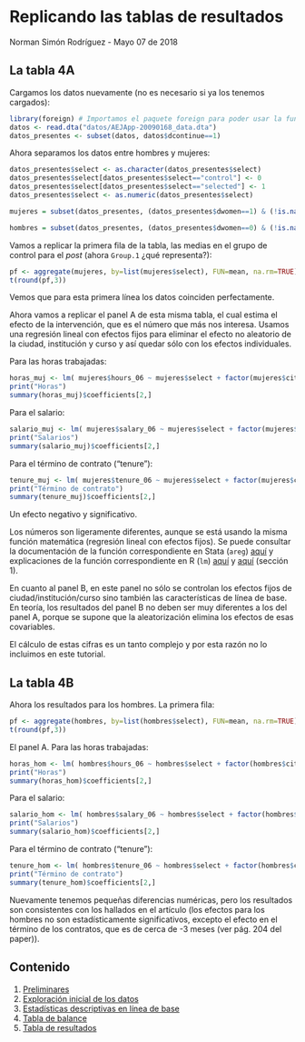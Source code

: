 Replicando las tablas de resultados
================
Norman Simón Rodríguez
\- Mayo 07 de 2018

La tabla 4A
-----------

Cargamos los datos nuevamente (no es necesario si ya los tenemos
cargados):

``` r
library(foreign) # Importamos el paquete foreign para poder usar la función read.dta()
datos <- read.dta("datos/AEJApp-20090168_data.dta")
datos_presentes <- subset(datos, datos$dcontinue==1)
```

Ahora separamos los datos entre hombres y mujeres:

``` r
datos_presentes$select <- as.character(datos_presentes$select)
datos_presentes$select[datos_presentes$select=="control"] <- 0
datos_presentes$select[datos_presentes$select=="selected"] <- 1
datos_presentes$select <- as.numeric(datos_presentes$select)

mujeres = subset(datos_presentes, (datos_presentes$dwomen==1) & (!is.na(datos_presentes$city)) & (!is.na(datos_presentes$codigo_ecap)) & (!is.na(datos_presentes$codigo_curs)) )

hombres = subset(datos_presentes, (datos_presentes$dwomen==0) & (!is.na(datos_presentes$city)) & (!is.na(datos_presentes$codigo_ecap)) & (!is.na(datos_presentes$codigo_curs)) )
```

Vamos a replicar la primera fila de la tabla, las medias en el grupo de
control para el *post* (ahora `Group.1` ¿qué representa?):

``` r
pf <- aggregate(mujeres, by=list(mujeres$select), FUN=mean, na.rm=TRUE)
t(round(pf,3))
```

Vemos que para esta primera línea los datos coinciden perfectamente.

Ahora vamos a replicar el panel A de esta misma tabla, el cual estima el
efecto de la intervención, que es el número que más nos interesa. Usamos
una regresión lineal con efectos fijos para eliminar el efecto no
aleatorio de la ciudad, institución y curso y así quedar sólo con los
efectos individuales.

Para las horas trabajadas:

``` r
horas_muj <- lm( mujeres$hours_06 ~ mujeres$select + factor(mujeres$city) + factor(mujeres$codigo_ecap) + factor(mujeres$codigo_curs ) )
print("Horas")
summary(horas_muj)$coefficients[2,]
```

Para el salario:

``` r
salario_muj <- lm( mujeres$salary_06 ~ mujeres$select + factor(mujeres$city) + factor(mujeres$codigo_ecap) + factor(mujeres$codigo_curs ) )
print("Salarios")
summary(salario_muj)$coefficients[2,]
```

Para el término de contrato (“tenure”):

``` r
tenure_muj <- lm( mujeres$tenure_06 ~ mujeres$select + factor(mujeres$city) + factor(mujeres$codigo_ecap) + factor(mujeres$codigo_curs ) )
print("Término de contrato")
summary(tenure_muj)$coefficients[2,]
```

Un efecto negativo y significativo.

Los números son ligeramente diferentes, aunque se está usando la misma
función matemática (regresión lineal con efectos fijos). Se puede
consultar la documentación de la función correspondiente en Stata
(`areg`) [aquí](https://www.stata.com/manuals13/rareg.pdf) y
explicaciones de la función correspondiente en R (`lm`)
[aquí](https://stat.ethz.ch/R-manual/R-devel/library/stats/html/lm.html)
y
[aquí](https://stats.idre.ucla.edu/r/modules/coding-for-categorical-variables-in-regression-models/)
(sección 1).

En cuanto al panel B, en este panel no sólo se controlan los efectos
fijos de ciudad/institución/curso sino también las características de
línea de base. En teoría, los resultados del panel B no deben ser muy
diferentes a los del panel A, porque se supone que la aleatorización
elimina los efectos de esas covariables.

El cálculo de estas cifras es un tanto complejo y por esta razón no lo
incluimos en este tutorial.

La tabla 4B
-----------

Ahora los resultados para los hombres. La primera fila:

``` r
pf <- aggregate(hombres, by=list(hombres$select), FUN=mean, na.rm=TRUE)
t(round(pf,3))
```

El panel A. Para las horas trabajadas:

``` r
horas_hom <- lm( hombres$hours_06 ~ hombres$select + factor(hombres$city) + factor(hombres$codigo_ecap) + factor(hombres$codigo_curs ) )
print("Horas")
summary(horas_hom)$coefficients[2,]
```

Para el salario:

``` r
salario_hom <- lm( hombres$salary_06 ~ hombres$select + factor(hombres$city) + factor(hombres$codigo_ecap) + factor(hombres$codigo_curs ) )
print("Salarios")
summary(salario_hom)$coefficients[2,]
```

Para el término de contrato (“tenure”):

``` r
tenure_hom <- lm( hombres$tenure_06 ~ hombres$select + factor(hombres$city) + factor(hombres$codigo_ecap) + factor(hombres$codigo_curs ) )
print("Término de contrato")
summary(tenure_hom)$coefficients[2,]
```

Nuevamente tenemos pequeñas diferencias numéricas, pero los resultados
son consistentes con los hallados en el artículo (los efectos para los
hombres no son estadísticamente significativos, excepto el efecto en el
término de los contratos, que es de cerca de -3 meses (ver pág. 204 del
paper)).

Contenido
---------

1.  [Preliminares](preliminares.md)
2.  [Exploración inicial de los datos](exploracion.md)
3.  [Estadísticas descriptivas en línea de base](tabla2.md)
4.  [Tabla de balance](tabla3.md)
5.  [Tabla de resultados](tablaresultados.md)
